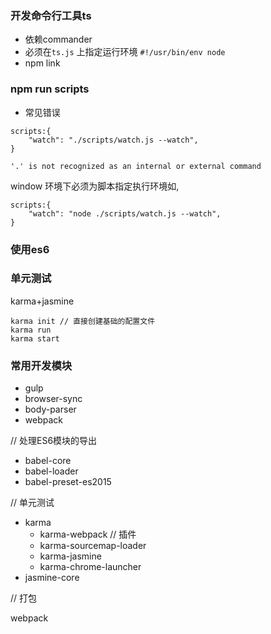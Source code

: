 ### 开发命令行工具ts
- 依赖commander
- 必须在`ts.js` 上指定运行环境 `#!/usr/bin/env node`
- npm link

### npm run scripts
- 常见错误
```
scripts:{
    "watch": "./scripts/watch.js --watch",
}
```
`'.' is not recognized as an internal or external command`

window 环境下必须为脚本指定执行环境如,
```
scripts:{
    "watch": "node ./scripts/watch.js --watch",
}
```


### 使用es6


### 单元测试
karma+jasmine
```
karma init // 直接创建基础的配置文件
karma run
karma start
```


### 常用开发模块

- gulp
- browser-sync
- body-parser
- webpack

// 处理ES6模块的导出
- babel-core 
- babel-loader
- babel-preset-es2015

// 单元测试
- karma
  - karma-webpack  // 插件
  - karma-sourcemap-loader
  - karma-jasmine
  - karma-chrome-launcher
- jasmine-core

// 打包

webpack
